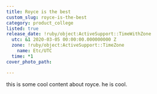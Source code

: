 ```yaml
---
title: Royce is the best
custom_slug: royce-is-the-best
category: product_college
listed: true
release_date: !ruby/object:ActiveSupport::TimeWithZone
  utc: &1 2020-03-05 00:00:00.000000000 Z
  zone: !ruby/object:ActiveSupport::TimeZone
    name: Etc/UTC
  time: *1
cover_photo_path: 

---
```

this is some cool content about royce. he is cool.